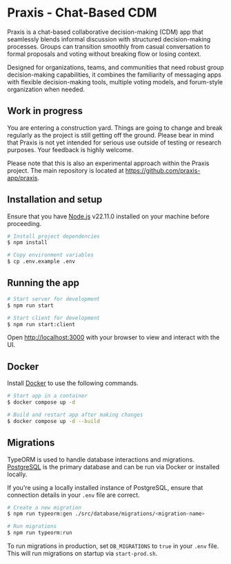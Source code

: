 # Praxis - Chat-Based CDM

Praxis is a chat-based collaborative decision-making (CDM) app that seamlessly blends informal discussion with structured decision-making processes. Groups can transition smoothly from casual conversation to formal proposals and voting without breaking flow or losing context.

Designed for organizations, teams, and communities that need robust group decision-making capabilities, it combines the familiarity of messaging apps with flexible decision-making tools, multiple voting models, and forum-style organization when needed.

## Work in progress

You are entering a construction yard. Things are going to change and break regularly as the project is still getting off the ground. Please bear in mind that Praxis is not yet intended for serious use outside of testing or research purposes. Your feedback is highly welcome.

Please note that this is also an experimental approach within the Praxis project. The main repository is located at https://github.com/praxis-app/praxis.

## Installation and setup

Ensure that you have [Node.js](https://nodejs.org/en/download) v22.11.0 installed on your machine before proceeding.

```bash
# Install project dependencies
$ npm install

# Copy environment variables
$ cp .env.example .env
```

## Running the app

```bash
# Start server for development
$ npm run start

# Start client for development
$ npm run start:client
```

Open [http://localhost:3000](http://localhost:3000) with your browser to view and interact with the UI.

## Docker

Install [Docker](https://docs.docker.com/engine/install) to use the following commands.

```bash
# Start app in a container
$ docker compose up -d

# Build and restart app after making changes
$ docker compose up -d --build
```

## Migrations

TypeORM is used to handle database interactions and migrations. [PostgreSQL](https://www.postgresql.org/download) is the primary database and can be run via Docker or installed locally.

If you're using a locally installed instance of PostgreSQL, ensure that connection details in your `.env` file are correct.

```bash
# Create a new migration
$ npm run typeorm:gen ./src/database/migrations/<migration-name>

# Run migrations
$ npm run typeorm:run
```

To run migrations in production, set `DB_MIGRATIONS` to `true` in your `.env` file. This will run migrations on startup via `start-prod.sh`.
